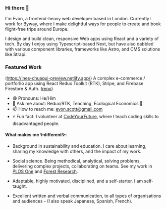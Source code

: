 ### Hi there 👋 

I'm Evon, a frontend-heavy web developer based in London. Currently I work for Byway, where I make delightful ways for people to create and book flight-free trips around Europe.

I design and build clean, responsive Web apps using React and a variety of tech. By day I enjoy using Typescript-based Next, but have also dabbled with various component libraries, frameworks like Astro, and CMS solutions like Strapi.

### Featured Work
(https://ines-chuaqui-preview.netlify.app/)
A complex e-commerce / portforlio app using React Redux Toolkit (RTK), Stripe, and Firebase Firestore & Auth.
([repo](https://github.com/ButcherDing/ines-chuaqui))

- 😄 Pronouns: He/Him
- 💬 Ask me about: Redux/RTK, Teaching, Ecological Economics 🤔
- 📫 How to reach me: evon.scott@gmail.com
- ⚡ Fun fact: I volunteer at [CodeYourFuture](https://codeyourfuture.io/), where I teach coding skills to disadvantaged people.

#### What makes me ✨different✨:

- Background in sustainability and education. I care about learning, sharing my knowledge with others, and the impact of my work.

- Social science. Being methodical, analytical, solving problems, delivering complex projects, collaborating on teams. See my work in [PLOS One](https://journals.plos.org/plosone/article?id=10.1371/journal.pone.0219607) and [Forest Research](https://cdn.forestresearch.gov.uk/2021/01/pput._focus_group_findings._final._aa.pdf).

- Adaptable, highly motivated, disciplined, and a self-starter. I am self-taught.

- Excellent written and verbal communication, to all types of organisations and audiences - (I also speak Japanese, Spanish, French).
